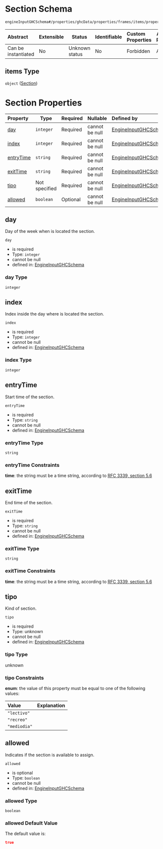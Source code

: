# Section Schema

```txt
engineInputGHCSchema#/properties/ghcData/properties/frames/items/properties/sections/items
```




| Abstract            | Extensible | Status         | Identifiable | Custom Properties | Additional Properties | Access Restrictions | Defined In                                                         |
| :------------------ | ---------- | -------------- | ------------ | :---------------- | --------------------- | ------------------- | ------------------------------------------------------------------ |
| Can be instantiated | No         | Unknown status | No           | Forbidden         | Allowed               | none                | [ghc.schema.json\*](../out/ghc.schema.json "open original schema") |

## items Type

`object` ([Section](ghc-properties-ghcdata-properties-frames-frame-properties-sections-section.md))

# Section Properties

| Property                | Type          | Required | Nullable       | Defined by                                                                                                                                                                                                                                   |
| :---------------------- | ------------- | -------- | -------------- | :------------------------------------------------------------------------------------------------------------------------------------------------------------------------------------------------------------------------------------------- |
| [day](#day)             | `integer`     | Required | cannot be null | [EngineInputGHCSchema](ghc-properties-ghcdata-properties-frames-frame-properties-sections-section-properties-day.md "engineInputGHCSchema#/properties/ghcData/properties/frames/items/properties/sections/items/properties/day")             |
| [index](#index)         | `integer`     | Required | cannot be null | [EngineInputGHCSchema](ghc-properties-ghcdata-properties-frames-frame-properties-sections-section-properties-index.md "engineInputGHCSchema#/properties/ghcData/properties/frames/items/properties/sections/items/properties/index")         |
| [entryTime](#entrytime) | `string`      | Required | cannot be null | [EngineInputGHCSchema](ghc-properties-ghcdata-properties-frames-frame-properties-sections-section-properties-entrytime.md "engineInputGHCSchema#/properties/ghcData/properties/frames/items/properties/sections/items/properties/entryTime") |
| [exitTime](#exittime)   | `string`      | Required | cannot be null | [EngineInputGHCSchema](ghc-properties-ghcdata-properties-frames-frame-properties-sections-section-properties-exittime.md "engineInputGHCSchema#/properties/ghcData/properties/frames/items/properties/sections/items/properties/exitTime")   |
| [tipo](#tipo)           | Not specified | Required | cannot be null | [EngineInputGHCSchema](ghc-properties-ghcdata-properties-frames-frame-properties-sections-section-properties-tipo.md "engineInputGHCSchema#/properties/ghcData/properties/frames/items/properties/sections/items/properties/tipo")           |
| [allowed](#allowed)     | `boolean`     | Optional | cannot be null | [EngineInputGHCSchema](ghc-properties-ghcdata-properties-frames-frame-properties-sections-section-properties-allowed.md "engineInputGHCSchema#/properties/ghcData/properties/frames/items/properties/sections/items/properties/allowed")     |

## day

Day of the week when is located the section.


`day`

-   is required
-   Type: `integer`
-   cannot be null
-   defined in: [EngineInputGHCSchema](ghc-properties-ghcdata-properties-frames-frame-properties-sections-section-properties-day.md "engineInputGHCSchema#/properties/ghcData/properties/frames/items/properties/sections/items/properties/day")

### day Type

`integer`

## index

Index inside the day where is located the section.


`index`

-   is required
-   Type: `integer`
-   cannot be null
-   defined in: [EngineInputGHCSchema](ghc-properties-ghcdata-properties-frames-frame-properties-sections-section-properties-index.md "engineInputGHCSchema#/properties/ghcData/properties/frames/items/properties/sections/items/properties/index")

### index Type

`integer`

## entryTime

Start time of the section.


`entryTime`

-   is required
-   Type: `string`
-   cannot be null
-   defined in: [EngineInputGHCSchema](ghc-properties-ghcdata-properties-frames-frame-properties-sections-section-properties-entrytime.md "engineInputGHCSchema#/properties/ghcData/properties/frames/items/properties/sections/items/properties/entryTime")

### entryTime Type

`string`

### entryTime Constraints

**time**: the string must be a time string, according to [RFC 3339, section 5.6](https://tools.ietf.org/html/rfc3339 "check the specification")

## exitTime

End time of the section.


`exitTime`

-   is required
-   Type: `string`
-   cannot be null
-   defined in: [EngineInputGHCSchema](ghc-properties-ghcdata-properties-frames-frame-properties-sections-section-properties-exittime.md "engineInputGHCSchema#/properties/ghcData/properties/frames/items/properties/sections/items/properties/exitTime")

### exitTime Type

`string`

### exitTime Constraints

**time**: the string must be a time string, according to [RFC 3339, section 5.6](https://tools.ietf.org/html/rfc3339 "check the specification")

## tipo

Kind of section.


`tipo`

-   is required
-   Type: unknown
-   cannot be null
-   defined in: [EngineInputGHCSchema](ghc-properties-ghcdata-properties-frames-frame-properties-sections-section-properties-tipo.md "engineInputGHCSchema#/properties/ghcData/properties/frames/items/properties/sections/items/properties/tipo")

### tipo Type

unknown

### tipo Constraints

**enum**: the value of this property must be equal to one of the following values:

| Value        | Explanation |
| :----------- | ----------- |
| `"lectivo"`  |             |
| `"recreo"`   |             |
| `"mediodia"` |             |

## allowed

Indicates if the section is available to assign.


`allowed`

-   is optional
-   Type: `boolean`
-   cannot be null
-   defined in: [EngineInputGHCSchema](ghc-properties-ghcdata-properties-frames-frame-properties-sections-section-properties-allowed.md "engineInputGHCSchema#/properties/ghcData/properties/frames/items/properties/sections/items/properties/allowed")

### allowed Type

`boolean`

### allowed Default Value

The default value is:

```json
true
```

